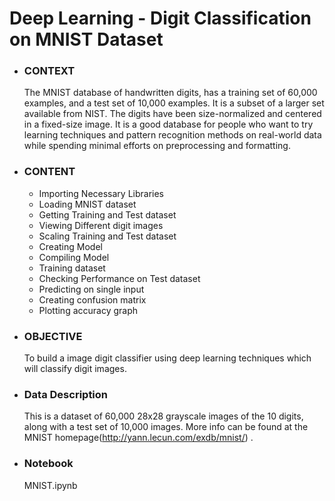 #    Deep Learning - Digit Classification on MNIST Dataset

- ### CONTEXT
  The MNIST database of handwritten digits, has a training set of 60,000 examples, and a test set of 10,000 examples. It is a subset of a larger set available
  from NIST. The digits have been size-normalized and centered in a fixed-size image. It is a good database for people who want to try learning techniques and 
  pattern recognition methods on real-world data while spending minimal efforts on preprocessing and formatting.

- ### CONTENT 

	- Importing Necessary Libraries
	- Loading MNIST dataset
	- Getting Training and Test dataset 
	- Viewing Different digit images
	- Scaling Training and Test dataset
	- Creating Model
	- Compiling Model
	- Training dataset
	- Checking Performance on Test dataset
	- Predicting on single input
	- Creating confusion matrix
	- Plotting accuracy graph

- ### OBJECTIVE
  To build a image digit classifier using deep learning techniques which will classify digit images.

- ### Data Description
  This is a dataset of 60,000 28x28 grayscale images of the 10 digits, along with a test set of 10,000 images. More info can be found at the MNIST homepage(http://yann.lecun.com/exdb/mnist/) .
 
- ### Notebook
  MNIST.ipynb
